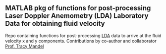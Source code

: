 ## MATLAB pkg of functions for post-processing Laser Doppler Anemometry (LDA) Laboratory Data for obtaining fluid velocity

Repo containing functions for post-processing [LDA](https://web.mit.edu/fluids-modules/www/exper_techniques/LDA.text.pdf) data to arrive at the fluid velocity x and y components.
Contributions by co-author and collaborator [Prof. Tracy Mandel](https://www.tracymandel.com/)
